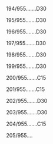 194/955.......D30 


195/955.......D30 


196/955.......D30 


197/955.......D30 


198/955.......D30 


199/955.......D30 


200/955.......C15 


201/955.......C15 


202/955.......D30 


203/955.......D30 


204/955.......C15 


205/955.... 


